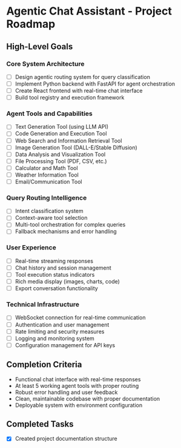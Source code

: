 # Agentic Chat Assistant - Project Roadmap

## High-Level Goals

### Core System Architecture
- [ ] Design agentic routing system for query classification
- [ ] Implement Python backend with FastAPI for agent orchestration
- [ ] Create React frontend with real-time chat interface
- [ ] Build tool registry and execution framework

### Agent Tools and Capabilities
- [ ] Text Generation Tool (using LLM API)
- [ ] Code Generation and Execution Tool
- [ ] Web Search and Information Retrieval Tool
- [ ] Image Generation Tool (DALL-E/Stable Diffusion)
- [ ] Data Analysis and Visualization Tool
- [ ] File Processing Tool (PDF, CSV, etc.)
- [ ] Calculator and Math Tool
- [ ] Weather Information Tool
- [ ] Email/Communication Tool

### Query Routing Intelligence
- [ ] Intent classification system
- [ ] Context-aware tool selection
- [ ] Multi-tool orchestration for complex queries
- [ ] Fallback mechanisms and error handling

### User Experience
- [ ] Real-time streaming responses
- [ ] Chat history and session management
- [ ] Tool execution status indicators
- [ ] Rich media display (images, charts, code)
- [ ] Export conversation functionality

### Technical Infrastructure
- [ ] WebSocket connection for real-time communication
- [ ] Authentication and user management
- [ ] Rate limiting and security measures
- [ ] Logging and monitoring system
- [ ] Configuration management for API keys

## Completion Criteria
- Functional chat interface with real-time responses
- At least 5 working agent tools with proper routing
- Robust error handling and user feedback
- Clean, maintainable codebase with proper documentation
- Deployable system with environment configuration

## Completed Tasks
- [x] Created project documentation structure
